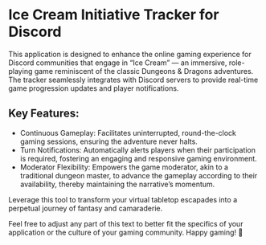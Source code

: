 # Ice Cream Initiative Tracker for Discord

This application is designed to enhance the online gaming experience for Discord communities that engage in “Ice Cream” — an immersive, role-playing game reminiscent of the classic Dungeons & Dragons adventures. The tracker seamlessly integrates with Discord servers to provide real-time game progression updates and player notifications.

## Key Features:

- Continuous Gameplay: Facilitates uninterrupted, round-the-clock gaming sessions, ensuring the adventure never halts.
- Turn Notifications: Automatically alerts players when their participation is required, fostering an engaging and responsive gaming environment.
- Moderator Flexibility: Empowers the game moderator, akin to a traditional dungeon master, to advance the gameplay according to their availability, thereby maintaining the narrative’s momentum.

Leverage this tool to transform your virtual tabletop escapades into a perpetual journey of fantasy and camaraderie.

Feel free to adjust any part of this text to better fit the specifics of your application or the culture of your gaming community. Happy gaming! 🎲